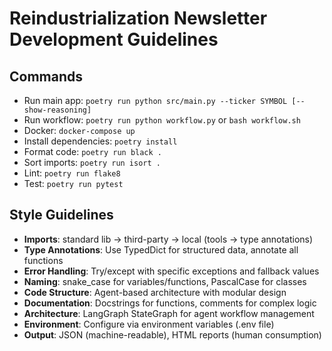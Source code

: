 # Reindustrialization Newsletter Development Guidelines

## Commands
- Run main app: `poetry run python src/main.py --ticker SYMBOL [--show-reasoning]`
- Run workflow: `poetry run python workflow.py` or `bash workflow.sh`
- Docker: `docker-compose up`
- Install dependencies: `poetry install`
- Format code: `poetry run black .`
- Sort imports: `poetry run isort .`
- Lint: `poetry run flake8`
- Test: `poetry run pytest`

## Style Guidelines
- **Imports**: standard lib → third-party → local (tools → type annotations)
- **Type Annotations**: Use TypedDict for structured data, annotate all functions
- **Error Handling**: Try/except with specific exceptions and fallback values
- **Naming**: snake_case for variables/functions, PascalCase for classes
- **Code Structure**: Agent-based architecture with modular design
- **Documentation**: Docstrings for functions, comments for complex logic
- **Architecture**: LangGraph StateGraph for agent workflow management
- **Environment**: Configure via environment variables (.env file)
- **Output**: JSON (machine-readable), HTML reports (human consumption)